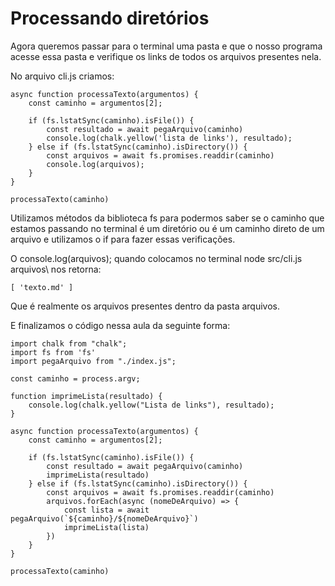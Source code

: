 # Processando diretórios

Agora queremos passar para o terminal uma pasta e que o nosso programa acesse essa pasta e verifique os links de todos os arquivos presentes nela.

No arquivo cli.js criamos:

    async function processaTexto(argumentos) {
        const caminho = argumentos[2];

        if (fs.lstatSync(caminho).isFile()) {
            const resultado = await pegaArquivo(caminho)
            console.log(chalk.yellow('lista de links'), resultado);
        } else if (fs.lstatSync(caminho).isDirectory()) {
            const arquivos = await fs.promises.readdir(caminho)
            console.log(arquivos);
        }
    }

    processaTexto(caminho)

Utilizamos métodos da biblioteca fs para podermos saber se o caminho que estamos passando no terminal é um diretório ou é um caminho direto de um arquivo e utilizamos o if para fazer essas verificações.

O console.log(arquivos); quando colocamos no terminal node src/cli.js arquivos\ nos retorna:

    [ 'texto.md' ]

Que é realmente os arquivos presentes dentro da pasta arquivos.

E finalizamos o código nessa aula da seguinte forma:

    import chalk from "chalk";
    import fs from 'fs'
    import pegaArquivo from "./index.js";

    const caminho = process.argv;

    function imprimeLista(resultado) {
        console.log(chalk.yellow("Lista de links"), resultado);
    }

    async function processaTexto(argumentos) {
        const caminho = argumentos[2];

        if (fs.lstatSync(caminho).isFile()) {
            const resultado = await pegaArquivo(caminho)
            imprimeLista(resultado)
        } else if (fs.lstatSync(caminho).isDirectory()) {
            const arquivos = await fs.promises.readdir(caminho)
            arquivos.forEach(async (nomeDeArquivo) => {
                const lista = await pegaArquivo(`${caminho}/${nomeDeArquivo}`)
                imprimeLista(lista)
            })
        }
    }

    processaTexto(caminho)
